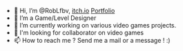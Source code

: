 - 👋 Hi, I’m @RobLfbv, [itch.io](https://robin-lefebvre.itch.io/) [Portfolio](robin-lefebvre.fr)
- 👀 I’m a Game/Level Designer
- 🌱 I’m currently working on various video games projects. 
- 💞️ I'm looking for collaborator on video games
- 📫 How to reach me ? Send me a mail or a message ! :)

<!---
RobLfbv/RobLfbv is a ✨ special ✨ repository because its `README.md` (this file) appears on your GitHub profile.
You can click the Preview link to take a look at your changes.
--->
